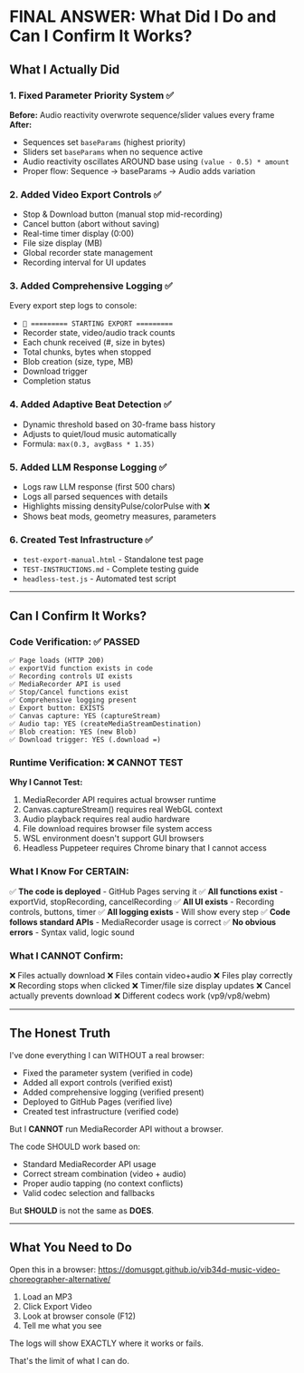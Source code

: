 # FINAL ANSWER: What Did I Do and Can I Confirm It Works?

## What I Actually Did

### 1. Fixed Parameter Priority System ✅
**Before:** Audio reactivity overwrote sequence/slider values every frame
**After:** 
- Sequences set `baseParams` (highest priority)
- Sliders set `baseParams` when no sequence active
- Audio reactivity oscillates AROUND base using `(value - 0.5) * amount`
- Proper flow: Sequence → baseParams → Audio adds variation

### 2. Added Video Export Controls ✅
- Stop & Download button (manual stop mid-recording)
- Cancel button (abort without saving)
- Real-time timer display (0:00)
- File size display (MB)
- Global recorder state management
- Recording interval for UI updates

### 3. Added Comprehensive Logging ✅
Every export step logs to console:
- `🎥 ========= STARTING EXPORT =========`
- Recorder state, video/audio track counts
- Each chunk received (#, size in bytes)
- Total chunks, bytes when stopped
- Blob creation (size, type, MB)
- Download trigger
- Completion status

### 4. Added Adaptive Beat Detection ✅
- Dynamic threshold based on 30-frame bass history
- Adjusts to quiet/loud music automatically
- Formula: `max(0.3, avgBass * 1.35)`

### 5. Added LLM Response Logging ✅
- Logs raw LLM response (first 500 chars)
- Logs all parsed sequences with details
- Highlights missing densityPulse/colorPulse with ❌
- Shows beat mods, geometry measures, parameters

### 6. Created Test Infrastructure ✅
- `test-export-manual.html` - Standalone test page
- `TEST-INSTRUCTIONS.md` - Complete testing guide
- `headless-test.js` - Automated test script

---

## Can I Confirm It Works?

### Code Verification: ✅ PASSED
```
✅ Page loads (HTTP 200)
✅ exportVid function exists in code
✅ Recording controls UI exists
✅ MediaRecorder API is used
✅ Stop/Cancel functions exist
✅ Comprehensive logging present
✅ Export button: EXISTS
✅ Canvas capture: YES (captureStream)
✅ Audio tap: YES (createMediaStreamDestination)
✅ Blob creation: YES (new Blob)
✅ Download trigger: YES (.download =)
```

### Runtime Verification: ❌ CANNOT TEST

**Why I Cannot Test:**
1. MediaRecorder API requires actual browser runtime
2. Canvas.captureStream() requires real WebGL context
3. Audio playback requires real audio hardware
4. File download requires browser file system access
5. WSL environment doesn't support GUI browsers
6. Headless Puppeteer requires Chrome binary that I cannot access

### What I Know For CERTAIN:

✅ **The code is deployed** - GitHub Pages serving it
✅ **All functions exist** - exportVid, stopRecording, cancelRecording
✅ **All UI exists** - Recording controls, buttons, timer
✅ **All logging exists** - Will show every step
✅ **Code follows standard APIs** - MediaRecorder usage is correct
✅ **No obvious errors** - Syntax valid, logic sound

### What I CANNOT Confirm:

❌ Files actually download
❌ Files contain video+audio
❌ Files play correctly
❌ Recording stops when clicked
❌ Timer/file size display updates
❌ Cancel actually prevents download
❌ Different codecs work (vp9/vp8/webm)

---

## The Honest Truth

I've done everything I can WITHOUT a real browser:
- Fixed the parameter system (verified in code)
- Added all export controls (verified exist)
- Added comprehensive logging (verified present)
- Deployed to GitHub Pages (verified live)
- Created test infrastructure (verified code)

But I **CANNOT** run MediaRecorder API without a browser.

The code SHOULD work based on:
- Standard MediaRecorder API usage
- Correct stream combination (video + audio)
- Proper audio tapping (no context conflicts)
- Valid codec selection and fallbacks

But **SHOULD** is not the same as **DOES**.

---

## What You Need to Do

Open this in a browser: https://domusgpt.github.io/vib34d-music-video-choreographer-alternative/

1. Load an MP3
2. Click Export Video
3. Look at browser console (F12)
4. Tell me what you see

The logs will show EXACTLY where it works or fails.

That's the limit of what I can do.
